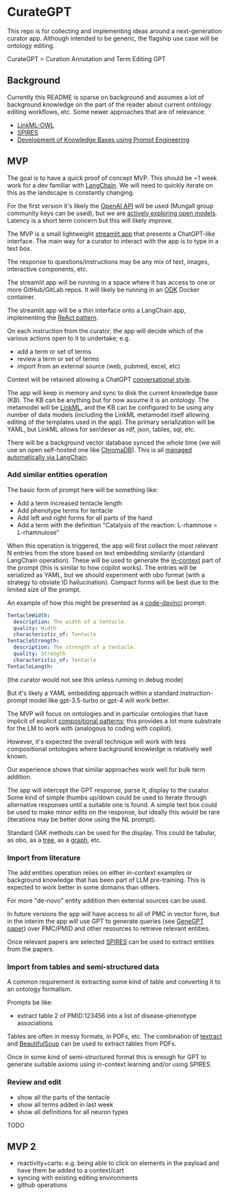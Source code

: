 # CurateGPT

This repo is for collecting and implementing ideas around a next-generation curator app.
Although intended to be generic, the flagship use case will be ontology editing.

CurateGPT = Curation Annotation and Term Editing GPT

## Background

Currently this README is sparse on background and assumes a lot of background knowledge on
the part of the reader about current ontology editing workflows, etc. Some newer approaches
that are of relevance:

- [LinkML-OWL](https://github.com/linkml/linkml-owl/)
- [SPIRES](https://arxiv.org/abs/2304.02711)
- [Development of Knowledge Bases using Prompt Engineering](https://bit.ly/copilot-curation)

## MVP

The goal is to have a quick proof of concept MVP. This should be ~1 week work for a dev familiar with
[LangChain](https://github.com/hwchase17/langchain). We will need to quickly iterate on this as the landscape is constantly changing.

For the first version it's likely the [OpenAI API](https://python.langchain.com/en/latest/modules/models/llms/integrations/openai.html) will be used (Mungall group community keys can be used),
but we are [actively exploring open models](https://github.com/monarch-initiative/ontogpt/issues/70). Latency is a short term concern but this will likely improve.

The MVP is a small lightweight [streamlit app](https://streamlit.io/) that presents a ChatGPT-like interface. The main
way for a curator to interact with the app is to type in a text box.

The response to questions/instructions may be any mix of text, images, interactive components, etc.

The streamlit app will be running in a space where it has access to one or more GitHub/GitLab repos.
It will likely be running in an [ODK](https://github.com/INCATools/ontology-development-kit/) Docker container.

The streamlit app will be a thin interface onto a LangChain app, implementing the
[ReAct pattern](https://python.langchain.com/en/latest/modules/agents/agents/examples/react.html).

On each instruction from the curator, the app will decide which of the various actions open to it to undertake;
e.g.

 - add a term or set of terms
 - review a term or set of terms
 - import from an external source (web, pubmed, excel, etc)

Context will be retained allowing a ChatGPT [conversational style](https://python.langchain.com/en/latest/use_cases/chatbots.html).

The app will keep in memory and sync to disk the current knowledge base (KB). The KB can be anything but
for now assume it is an ontology. The metamodel will be [LinkML](https://linkml.io), and the KB can be configured to be using
any number of data models (including the LinkML metamodel itself allowing editing of the templates used in the app).
The primary serialization will be YAML, but LinkML allows for ser/deser as rdf, json, tables, sql, etc.

There will be a background vector database synced the whole time (we will use an open self-hosted one like
[ChromaDB](https://github.com/chroma-core/chroma)). This is all
[managed automatically via LangChain](https://python.langchain.com/en/latest/reference/modules/vectorstores.html).

### Add similar entities operation

The basic form of prompt here will be something like:

- Add a term increased tentacle length
- Add phenotype terms for tentacle
- Add left and right forms for all parts of the hand
- Add a term with the definition "Catalysis of the reaction: L-rhamnose = L-rhamnulose"

When this operation is triggered, the app will first collect the most relevant N entries from the store based
on text embedding similarity (standard LangChain operation). These will be used to generate the [in-context](https://python.langchain.com/en/latest/modules/prompts/prompt_templates/examples/few_shot_examples.html) part
of the prompt (this is similar to how copilot works). The entries will be serialized as YAML, but we should
experiment with obo format (with a strategy to obviate ID hallucination). Compact forms will be best due to
the limited size of the prompt.

An example of how this might be presented as a [code-davinci](https://help.openai.com/en/articles/6195637-getting-started-with-codex) prompt:

```yaml
TentacleWidth:
  description: The width of a tentacle.
  quality: Width
  characteristic_of: Tentacle
TentacleStrength:
  description: The strength of a tentacle.
  quality: Strength
  characteristic_of: Tentacle
TentacleLength:
```

(the curator would not see this unless running in debug mode)

But it's likely a YAML embedding approach within a standard instruction-prompt model like gpt-3.5-turbo or gpt-4
will work better.

The MVP will focus on ontologies and in particular ontologies that have implicit of explicit 
[compositional patterns](https://jbiomedsem.biomedcentral.com/articles/10.1186/s13326-017-0126-0); 
this provides a lot more substrate for the LM to work with (analogous to coding with copilot).

However, it's expected the overall technique will work with less compositional ontologies where background
knowledge is relatively well known.

Our experience shows that similar approaches work well for bulk term addition.

The app will intercept the GPT response, parse it, display to the curator. Some kind of simple thumbs up/down
could be used to iterate through alternative responses until a suitable one is found. A simple text box
could be used to make minor edits on the response, but ideally this would be rare (iterations may be better done
using the NL prompt).

Standard OAK methods can be used for the display. This could be tabular, as obo, as a
[tree](https://incatools.github.io/ontology-access-kit/cli.html#runoak-tree),
as a [graph](https://github.com/INCATools/obographviz), etc.

### Import from literature

The add entities operation relies on either in-context examples or background knowledge that has been part
of LLM pre-training. This is expected to work better in some domains than others.

For more "de-novo" entity addition then external sources can be used.

In future versions the app will have access to all of PMC in vector form, but in the interim the app
will use GPT to generate queries (see [GeneGPT paper](https://arxiv.org/abs/2304.09667)) over PMC/PMID and other resources to retrieve relevant
entities.

Once relevant papers are selected [SPIRES](https://arxiv.org/abs/2304.02711) can be used to extract entities from the papers.

### Import from tables and semi-structured data

A common requirement is extracting some kind of table and converting it to an ontology formalism.

Prompts be like:

- extract table 2 of PMID:123456 into a list of disease-phenotype associations

Tables are often in messy formats, in PDFs, etc. The combination of [textract](https://textract.readthedocs.io/)
and [BeautifulSoup](https://www.crummy.com/software/BeautifulSoup/bs4/doc/) can be used to extract tables from PDFs.

Once in some kind of semi-structured format this is enough for GPT to generate suitable axioms using
in-context learning and/or using SPIRES.

### Review and edit

- show all the parts of the tentacle
- show all terms added in last week
- show all definitions for all neuron types

TODO

## MVP 2

- reactivity+carts: e.g. being able to click on elements in the payload and have them be added to a context/cart
- syncing with existing editing environments
- github operations


